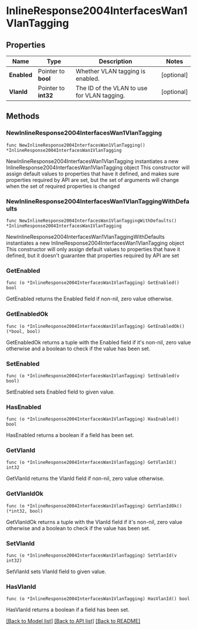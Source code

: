 # InlineResponse2004InterfacesWan1VlanTagging

## Properties

Name | Type | Description | Notes
------------ | ------------- | ------------- | -------------
**Enabled** | Pointer to **bool** | Whether VLAN tagging is enabled. | [optional] 
**VlanId** | Pointer to **int32** | The ID of the VLAN to use for VLAN tagging. | [optional] 

## Methods

### NewInlineResponse2004InterfacesWan1VlanTagging

`func NewInlineResponse2004InterfacesWan1VlanTagging() *InlineResponse2004InterfacesWan1VlanTagging`

NewInlineResponse2004InterfacesWan1VlanTagging instantiates a new InlineResponse2004InterfacesWan1VlanTagging object
This constructor will assign default values to properties that have it defined,
and makes sure properties required by API are set, but the set of arguments
will change when the set of required properties is changed

### NewInlineResponse2004InterfacesWan1VlanTaggingWithDefaults

`func NewInlineResponse2004InterfacesWan1VlanTaggingWithDefaults() *InlineResponse2004InterfacesWan1VlanTagging`

NewInlineResponse2004InterfacesWan1VlanTaggingWithDefaults instantiates a new InlineResponse2004InterfacesWan1VlanTagging object
This constructor will only assign default values to properties that have it defined,
but it doesn't guarantee that properties required by API are set

### GetEnabled

`func (o *InlineResponse2004InterfacesWan1VlanTagging) GetEnabled() bool`

GetEnabled returns the Enabled field if non-nil, zero value otherwise.

### GetEnabledOk

`func (o *InlineResponse2004InterfacesWan1VlanTagging) GetEnabledOk() (*bool, bool)`

GetEnabledOk returns a tuple with the Enabled field if it's non-nil, zero value otherwise
and a boolean to check if the value has been set.

### SetEnabled

`func (o *InlineResponse2004InterfacesWan1VlanTagging) SetEnabled(v bool)`

SetEnabled sets Enabled field to given value.

### HasEnabled

`func (o *InlineResponse2004InterfacesWan1VlanTagging) HasEnabled() bool`

HasEnabled returns a boolean if a field has been set.

### GetVlanId

`func (o *InlineResponse2004InterfacesWan1VlanTagging) GetVlanId() int32`

GetVlanId returns the VlanId field if non-nil, zero value otherwise.

### GetVlanIdOk

`func (o *InlineResponse2004InterfacesWan1VlanTagging) GetVlanIdOk() (*int32, bool)`

GetVlanIdOk returns a tuple with the VlanId field if it's non-nil, zero value otherwise
and a boolean to check if the value has been set.

### SetVlanId

`func (o *InlineResponse2004InterfacesWan1VlanTagging) SetVlanId(v int32)`

SetVlanId sets VlanId field to given value.

### HasVlanId

`func (o *InlineResponse2004InterfacesWan1VlanTagging) HasVlanId() bool`

HasVlanId returns a boolean if a field has been set.


[[Back to Model list]](../README.md#documentation-for-models) [[Back to API list]](../README.md#documentation-for-api-endpoints) [[Back to README]](../README.md)



